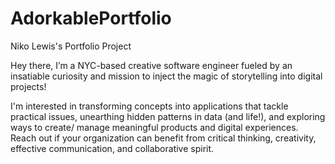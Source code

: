 # AdorkablePortfolio
Niko Lewis's Portfolio Project

Hey there, I’m a NYC-based creative software engineer fueled by an insatiable curiosity and mission to inject the magic of storytelling into digital projects!

I'm interested in transforming concepts into applications that tackle practical issues, unearthing hidden patterns in data (and life!), and exploring ways to create/ manage meaningful products and digital experiences. 
 Reach out if your organization can benefit from critical thinking, creativity, effective communication, and collaborative spirit. 
